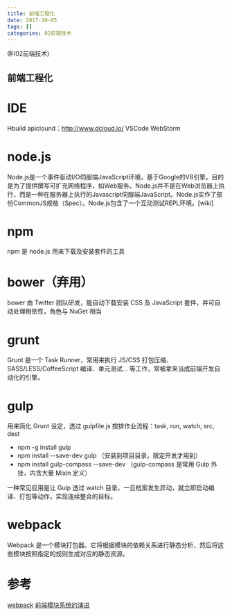 ```yaml
---
title: 前端工程化
date: 2017-10-05
tags: []
categories: 02前端技术
---
```


@(02前端技术)



前端工程化
---

# IDE
Hbuild apiclound：http://www.dcloud.io/
VSCode
WebStorm
 
# node.js
Node.js是一个事件驱动I/O伺服端JavaScript环境，基于Google的V8引擎。目的是为了提供撰写可扩充网络程序，如Web服务。Node.js并不是在Web浏览器上执行，而是一种在服务器上执行的Javascript伺服端JavaScript。Node.js实作了部份CommonJS规格（Spec）。Node.js包含了一个互动测试REPL环境。[wiki]
 
# npm
npm 是 node.js 用来下载及安装套件的工具
 
# bower（弃用）
bower 由 Twitter  团队研发，能自动下载安装 CSS 及 JavaScript 套件，并可自动处理相依性，角色与 NuGet 相当
 
# grunt
Grunt 是一个 Task Runner，常用来执行 JS/CSS 打包压缩、SASS/LESS/CoffeeScript 编译、单元测试… 等工作，常被拿来当成前端开发自动化的引擎。
 
# gulp
用来简化 Grunt 设定，透过 gulpfile.js 按排作业流程：task, run, watch, src, dest
* npm -g install gulp
* npm install --save-dev gulp （安装到项目目录，限定开发才用到）
* npm install gulp-compass --save-dev （gulp-compass 是常用 Gulp 外挂，内含大量 Mixin 定义）

一种常见应用是让 Gulp 透过 watch 目录，一旦档案发生异动，就立即启动编译、打包等动作，实现连续整合的目标。

# webpack
Webpack 是一个模块打包器。它将根据模块的依赖关系进行静态分析，然后将这些模块按照指定的规则生成对应的静态资源。

# 参考
[webpack](http://zhaoda.net/webpack-handbook/index.html)
[前端模块系统的演进](http://zhaoda.net/webpack-handbook/module-system.html)

